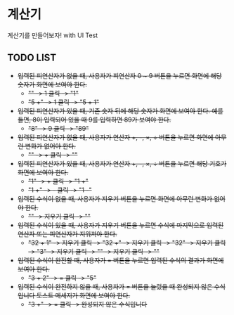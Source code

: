 # 계산기

계산기를 만들어보자!
with UI Test

## TODO LIST

- ~~입력된 피연산자가 없을 때, 사용자가 피연산자 0 ~ 9 버튼을 누르면 화면에 해당 숫자가 화면에 보여야 한다.~~
    - ~~"" -> 1 클릭 -> "1"~~
    - ~~"5 +" -> 1 클릭 -> "5 + 1"~~
- ~~입력된 피연산자가 있을 때, 기존 숫자 뒤에 해당 숫자가 화면에 보여야 한다. 예를 들면, 8이 입력되어 있을 때 9를 입력하면 89가 보여야 한다.~~
    - ~~"8" -> 9 클릭 -> "89"~~
- ~~입력된 피연산자가 없을 때, 사용자가 연산자 +, -, ×, ÷ 버튼을 누르면 화면에 아무런 변화가 없어야 한다.~~
    - ~~""  -> + 클릭 -> ""~~
- ~~입력된 피연산자가 있을 때, 사용자가 연산자 +, -, ×, ÷ 버튼을 누르면 해당 기호가 화면에 보여야 한다.~~
    - ~~"1" -> + 클릭 -> "1 +"~~
    - ~~"1 +" -> - 클릭 -> "1 -"~~
- ~~입력된 수식이 없을 때, 사용자가 지우기 버튼을 누르면 화면에 아무런 변화가 없어야 한다.~~
    - ~~"" -> 지우기 클릭 -> ""~~
- ~~입력된 수식이 있을 때, 사용자가 지우기 버튼을 누르면 수식에 마지막으로 입력된 연산자 또는 피연산자가 지워져야 한다.~~
    - ~~"32 + 1" -> 지우기 클릭 -> "32 +" -> 지우기 클릭 -> "32" -> 지우기 클릭 -> "3" -> 지우기 클릭 -> "" -> 지우기 클릭
      -> ""~~
- ~~입력된 수식이 완전할 때, 사용자가 = 버튼을 누르면 입력된 수식의 결과가 화면에 보여야 한다.~~
    - ~~"3 + 2" -> = 클릭 -> "5"~~
- ~~입력된 수식이 완전하지 않을 때, 사용자가 = 버튼을 눌렀을 때 완성되지 않은 수식입니다 토스트 메세지가 화면에 보여야 한다.~~
    - ~~"3 +" -> = 클릭 -> 완성되지 않은 수식입니다~~
